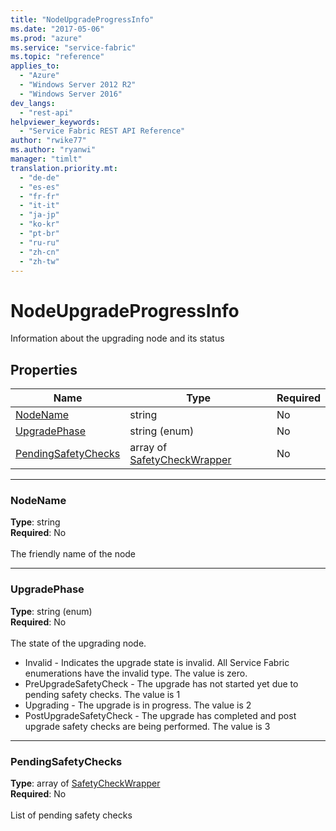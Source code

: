 ```yaml
---
title: "NodeUpgradeProgressInfo"
ms.date: "2017-05-06"
ms.prod: "azure"
ms.service: "service-fabric"
ms.topic: "reference"
applies_to: 
  - "Azure"
  - "Windows Server 2012 R2"
  - "Windows Server 2016"
dev_langs: 
  - "rest-api"
helpviewer_keywords: 
  - "Service Fabric REST API Reference"
author: "rwike77"
ms.author: "ryanwi"
manager: "timlt"
translation.priority.mt: 
  - "de-de"
  - "es-es"
  - "fr-fr"
  - "it-it"
  - "ja-jp"
  - "ko-kr"
  - "pt-br"
  - "ru-ru"
  - "zh-cn"
  - "zh-tw"
---
```

# NodeUpgradeProgressInfo

Information about the upgrading node and its status

## Properties
| Name | Type | Required |
| --- | --- | --- |
| [NodeName](#nodename) | string | No |
| [UpgradePhase](#upgradephase) | string (enum) | No |
| [PendingSafetyChecks](#pendingsafetychecks) | array of [SafetyCheckWrapper](sfclient-model-safetycheckwrapper.md) | No |

____
### NodeName
__Type__: string <br/>
__Required__: No<br/>
<br/>
The friendly name of the node

____
### UpgradePhase
__Type__: string (enum) <br/>
__Required__: No<br/>
<br/>
The state of the upgrading node.

  - Invalid - Indicates the upgrade state is invalid. All Service Fabric enumerations have the invalid type. The value is zero.
  - PreUpgradeSafetyCheck - The upgrade has not started yet due to pending safety checks. The value is 1
  - Upgrading - The upgrade is in progress. The value is 2
  - PostUpgradeSafetyCheck - The upgrade has completed and post upgrade safety checks are being performed. The value is 3


____
### PendingSafetyChecks
__Type__: array of [SafetyCheckWrapper](sfclient-model-safetycheckwrapper.md) <br/>
__Required__: No<br/>
<br/>
List of pending safety checks
